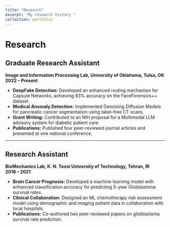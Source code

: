 ```yaml
---
title: "Research"
excerpt: "My research history "
collection: portfolio
---
```


# Research

## Graduate Research Assistant  
**Image and Information Processing Lab, University of Oklahoma, Tulsa, OK**  
**2022 – Present**  

- **DeepFake Detection:** Developed an enhanced routing mechanism for Capsule Networks, achieving 93% accuracy on the FaceForensics++ dataset.  
- **Medical Anomaly Detection:** Implemented Denoising Diffusion Models for pancreatic cancer segmentation using label-free CT scans.  
- **Grant Writing:** Contributed to an NIH proposal for a Multimodal LLM advisory system for diabetic patient care.  
- **Publications:** Published four peer-reviewed journal articles and presented at one national conference.  

---

## Research Assistant  
**BioMechanics Lab, K. N. Toosi University of Technology, Tehran, IR**  
**2018 – 2021**  

- **Brain Cancer Prognosis:** Developed a machine learning model with enhanced classification accuracy for predicting 5-year Glioblastoma survival rates.  
- **Clinical Collaboration:** Designed an ML chemotherapy risk assessment model using demographic and imaging patient data in collaboration with local hospitals.  
- **Publications:** Co-authored two peer-reviewed papers on glioblastoma survival rate prediction.  
